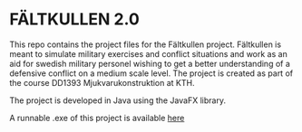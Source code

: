 # FÄLTKULLEN 2.0

This repo contains the project files for the Fältkullen project.
Fältkullen is meant to simulate military exercises and conflict situations and work as an aid for swedish military personel wishing to get a better understanding of a defensive conflict on a medium scale level. The project is created as part of the course DD1393 Mjukvarukonstruktion at KTH.

The project is developed in Java using the JavaFX library.

A runnable .exe of this project is available [here](https://uploadfiles.io/t0rmv "Fältkullen.exe")
